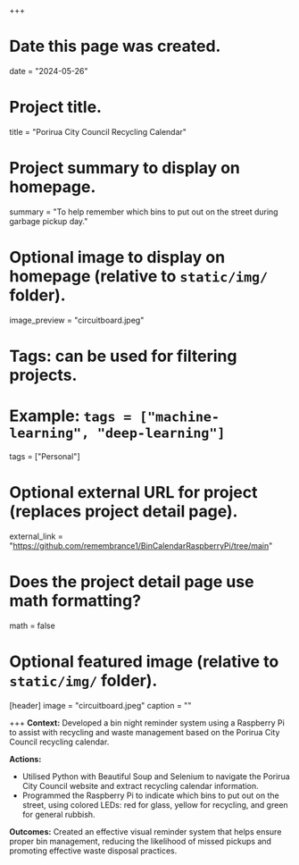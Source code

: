 +++
# Date this page was created.
date = "2024-05-26"

# Project title.
title = "Porirua City Council Recycling Calendar"

# Project summary to display on homepage.
summary = "To help remember which bins to put out on the street during garbage pickup day."

# Optional image to display on homepage (relative to `static/img/` folder).
image_preview = "circuitboard.jpeg"

# Tags: can be used for filtering projects.
# Example: `tags = ["machine-learning", "deep-learning"]`
tags = ["Personal"]

# Optional external URL for project (replaces project detail page).
external_link = "https://github.com/remembrance1/BinCalendarRaspberryPi/tree/main"

# Does the project detail page use math formatting?
math = false

# Optional featured image (relative to `static/img/` folder).
[header]
image = "circuitboard.jpeg"
caption = ""

+++ 
**Context:** Developed a bin night reminder system using a Raspberry Pi to assist with recycling and waste management based on the Porirua City Council recycling calendar.

**Actions:**

- Utilised Python with Beautiful Soup and Selenium to navigate the Porirua City Council website and extract recycling calendar information.
- Programmed the Raspberry Pi to indicate which bins to put out on the street, using colored LEDs: red for glass, yellow for recycling, and green for general rubbish.

**Outcomes:** Created an effective visual reminder system that helps ensure proper bin management, reducing the likelihood of missed pickups and promoting effective waste disposal practices.
